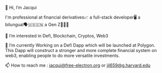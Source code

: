 👋 Hi, I’m Jacqui

I'm professional at financial derivatives📈 a full-stack developer🖥 a bilungual🗣🇺🇸🇨🇳 a Gen Z🧍🏻‍♀️

👀 I’m interested in Defi, Blockchain, Cryptos, Web3

🌱 I’m currently Working on a Defi Dapp which will be launched at Polygon. This Dapp will construct a stronger and more complete financial system on web3, enabling people to do more versatile investments.

📫 How to reach me : jacqui@free-electron.org or jil659@g.harvard.edu
